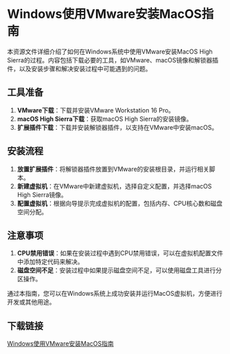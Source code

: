 # Windows使用VMware安装MacOS指南

本资源文件详细介绍了如何在Windows系统中使用VMware安装MacOS High Sierra的过程。内容包括下载必要的工具，如VMware、macOS镜像和解锁器插件，以及安装步骤和解决安装过程中可能遇到的问题。

## 工具准备

1. **VMware下载**：下载并安装VMware Workstation 16 Pro。
2. **macOS High Sierra下载**：获取macOS High Sierra的安装镜像。
3. **扩展插件下载**：下载并安装解锁器插件，以支持在VMware中安装macOS。

## 安装流程

1. **放置扩展插件**：将解锁器插件放置到VMware的安装根目录，并运行相关脚本。
2. **新建虚拟机**：在VMware中新建虚拟机，选择自定义配置，并选择macOS High Sierra镜像。
3. **配置虚拟机**：根据向导提示完成虚拟机的配置，包括内存、CPU核心数和磁盘空间分配。

## 注意事项

1. **CPU禁用错误**：如果在安装过程中遇到CPU禁用错误，可以在虚拟机配置文件中添加特定代码来解决。
2. **磁盘空间不足**：安装过程中如果提示磁盘空间不足，可以使用磁盘工具进行分区操作。

通过本指南，您可以在Windows系统上成功安装并运行MacOS虚拟机，方便进行开发或其他用途。

## 下载链接

[Windows使用VMware安装MacOS指南](https://pan.quark.cn/s/f8913fe7c2fa)